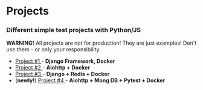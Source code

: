 # Projects

### Different simple test projects with Python/JS

**WARNING!**
All projects are not for production! They are just examples! Don't use them - or only your responsibility.

- [Project #1 ](project1/) - **Django Framework, Docker**
- [Project #2 ](project2/) - **Aiohttp + Docker**
- [Project #3 ](project3/) - **Django + Redis + Docker**
- (**newly!**) [Project #4 ](project4/) - **Aiohttp + Mong DB + Pytest + Docker**
